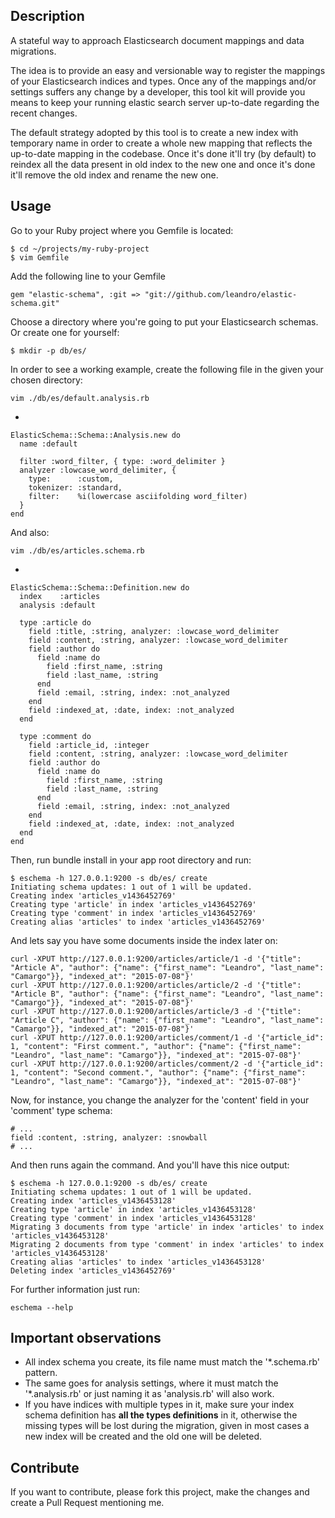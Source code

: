 ## Description

A stateful way to approach Elasticsearch document mappings and data migrations.

The idea is to provide an easy and versionable way to register the mappings of your Elasticsearch indices and types.
Once any of the mappings and/or settings suffers any change by a developer, this tool kit will provide you means to keep your running elastic search server up-to-date regarding the recent changes.

The default strategy adopted by this tool is to create a new index with temporary name in order to create a whole new mapping that reflects the up-to-date mapping in the codebase. Once it's done it'll try (by default) to reindex all the data present in old index to the new one and once it's done it'll remove the old index and rename the new one.

## Usage

Go to your Ruby project where you Gemfile is located:

    $ cd ~/projects/my-ruby-project
    $ vim Gemfile

Add the following line to your Gemfile

    gem "elastic-schema", :git => "git://github.com/leandro/elastic-schema.git"

Choose a directory where you're going to put your Elasticsearch schemas. Or create one for yourself:

    $ mkdir -p db/es/

In order to see a working example, create the following file in the given your chosen directory:

    vim ./db/es/default.analysis.rb
-

    ElasticSchema::Schema::Analysis.new do
      name :default

      filter :word_filter, { type: :word_delimiter }
      analyzer :lowcase_word_delimiter, {
        type:      :custom,
        tokenizer: :standard,
        filter:    %i(lowercase asciifolding word_filter)
      }
    end

And also:

    vim ./db/es/articles.schema.rb
-

    ElasticSchema::Schema::Definition.new do
      index    :articles
      analysis :default

      type :article do
        field :title, :string, analyzer: :lowcase_word_delimiter
        field :content, :string, analyzer: :lowcase_word_delimiter
        field :author do
          field :name do
            field :first_name, :string
            field :last_name, :string
          end
          field :email, :string, index: :not_analyzed
        end
        field :indexed_at, :date, index: :not_analyzed
      end

      type :comment do
        field :article_id, :integer
        field :content, :string, analyzer: :lowcase_word_delimiter
        field :author do
          field :name do
            field :first_name, :string
            field :last_name, :string
          end
          field :email, :string, index: :not_analyzed
        end
        field :indexed_at, :date, index: :not_analyzed
      end
    end

Then, run bundle install in your app root directory and run:

    $ eschema -h 127.0.0.1:9200 -s db/es/ create
    Initiating schema updates: 1 out of 1 will be updated.
    Creating index 'articles_v1436452769'
    Creating type 'article' in index 'articles_v1436452769'
    Creating type 'comment' in index 'articles_v1436452769'
    Creating alias 'articles' to index 'articles_v1436452769'

And lets say you have some documents inside the index later on:

    curl -XPUT http://127.0.0.1:9200/articles/article/1 -d '{"title": "Article A", "author": {"name": {"first_name": "Leandro", "last_name": "Camargo"}}, "indexed_at": "2015-07-08"}'
    curl -XPUT http://127.0.0.1:9200/articles/article/2 -d '{"title": "Article B", "author": {"name": {"first_name": "Leandro", "last_name": "Camargo"}}, "indexed_at": "2015-07-08"}'
    curl -XPUT http://127.0.0.1:9200/articles/article/3 -d '{"title": "Article C", "author": {"name": {"first_name": "Leandro", "last_name": "Camargo"}}, "indexed_at": "2015-07-08"}'
    curl -XPUT http://127.0.0.1:9200/articles/comment/1 -d '{"article_id": 1, "content": "First comment.", "author": {"name": {"first_name": "Leandro", "last_name": "Camargo"}}, "indexed_at": "2015-07-08"}'
    curl -XPUT http://127.0.0.1:9200/articles/comment/2 -d '{"article_id": 1, "content": "Second comment.", "author": {"name": {"first_name": "Leandro", "last_name": "Camargo"}}, "indexed_at": "2015-07-08"}'

Now, for instance, you change the analyzer for the 'content' field in your 'comment' type schema:

    # ...
    field :content, :string, analyzer: :snowball
    # ...

And then runs again the command. And you'll have this nice output:

    $ eschema -h 127.0.0.1:9200 -s db/es/ create
    Initiating schema updates: 1 out of 1 will be updated.
    Creating index 'articles_v1436453128'
    Creating type 'article' in index 'articles_v1436453128'
    Creating type 'comment' in index 'articles_v1436453128'
    Migrating 3 documents from type 'article' in index 'articles' to index 'articles_v1436453128'
    Migrating 2 documents from type 'comment' in index 'articles' to index 'articles_v1436453128'
    Creating alias 'articles' to index 'articles_v1436453128'
    Deleting index 'articles_v1436452769'

For further information just run:

    eschema --help

## Important observations

* All index schema you create, its file name must match the '*.schema.rb' pattern.
* The same goes for analysis settings, where it must match the '*.analysis.rb' or just naming it as 'analysis.rb' will also work.
* If you have indices with multiple types in it, make sure your index schema definition has **all the types definitions** in it, otherwise the missing types will be lost during the migration, given in most cases a new index will be created and the old one will be deleted.

## Contribute

If you want to contribute, please fork this project, make the changes and create a Pull Request mentioning me.
